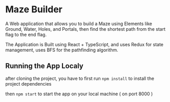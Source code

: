 # Maze Builder

A Web application that allows you to build a Maze using Elements like Ground, Water, Holes, and Portals, then find the shortest path from the start flag to the end flag.

The Application is Built using React + TypeScript, and uses Redux for state management, uses BFS for the pathfinding algorithm.

## Running the App Localy

after cloning the project, you have to first run
`npm install`
to install the project dependencies

then
`npm start`
to start the app on your local machine ( on port 8000 )

